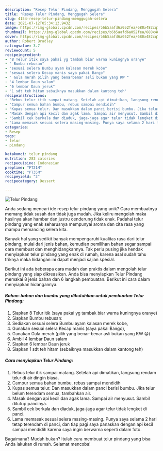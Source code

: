 ```yaml
---
description: "Resep Telur Pindang, Menggugah Selera"
title: "Resep Telur Pindang, Menggugah Selera"
slug: 4154-resep-telur-pindang-menggugah-selera
date: 2021-07-12T05:34:13.943Z
image: https://img-global.cpcdn.com/recipes/b6b5aafd6a052fea/680x482cq70/telur-pindang-foto-resep-utama.jpg
thumbnail: https://img-global.cpcdn.com/recipes/b6b5aafd6a052fea/680x482cq70/telur-pindang-foto-resep-utama.jpg
cover: https://img-global.cpcdn.com/recipes/b6b5aafd6a052fea/680x482cq70/telur-pindang-foto-resep-utama.jpg
author: Robert Bradley
ratingvalue: 3.7
reviewcount: 5
recipeingredient:
- "8 Telur itik saya pakai yg tambak biar warna kuningnya oranye"
- " Bumbu rebusan"
- "sesuai selera Bumbu ayam kalasan merek kobe"
- "sesuai selera Kecap manis saya pakai Bango"
- " Gula merah pilih yang benarbenar asli bukan yang KW "
- "4 lembar Daun salam"
- "6 lembar Daun jeruk"
- "1 sdt teh hitam sebaiknya masukkan dalam kantong teh"
recipeinstructions:
- "Rebus telur itik sampai matang. Setelah api dimatikan, langsung rendam telur di air dingin biasa."
- "Campur semua bahan bumbu, rebus sampai mendidih"
- "Kupas semua telur. Dan masukkan dalam panci berisi bumbu. Jika telur belum terendam semua, tambahkan air."
- "Masak dengan api kecil dan agak lama. Sampai air menyusut. Sambil ditutup pancinya."
- "Sambil cek berkala dan diaduk, jaga-jaga agar telur tidak lengket di panci."
- "Lama memasak sesuai selera masing-masing. Punya saya selama 2 hari tetap terendam di panci, dan tiap pagi saya panaskan dengan api kecil sampai mendidih karena saya ingin berwarna seperti dalam foto."
categories:
- Resep
tags:
- telur
- pindang

katakunci: telur pindang 
nutrition: 283 calories
recipecuisine: Indonesian
preptime: "PT21M"
cooktime: "PT35M"
recipeyield: "2"
recipecategory: Dessert

---
```



![Telur Pindang](https://img-global.cpcdn.com/recipes/b6b5aafd6a052fea/680x482cq70/telur-pindang-foto-resep-utama.jpg)

Anda sedang mencari ide resep telur pindang yang unik? Cara membuatnya memang tidak susah dan tidak juga mudah. Jika keliru mengolah maka hasilnya akan hambar dan justru cenderung tidak enak. Padahal telur pindang yang enak seharusnya mempunyai aroma dan cita rasa yang mampu memancing selera kita.



Banyak hal yang sedikit banyak mempengaruhi kualitas rasa dari telur pindang, mulai dari jenis bahan, kemudian pemilihan bahan segar sampai cara membuat dan menghidangkannya. Tak perlu pusing jika hendak menyiapkan telur pindang yang enak di rumah, karena asal sudah tahu triknya maka hidangan ini dapat menjadi sajian spesial.


Berikut ini ada beberapa cara mudah dan praktis dalam mengolah telur pindang yang siap dikreasikan. Anda bisa menyiapkan Telur Pindang memakai 8 jenis bahan dan 6 langkah pembuatan. Berikut ini cara dalam menyiapkan hidangannya.

<!--inarticleads1-->

##### Bahan-bahan dan bumbu yang dibutuhkan untuk pembuatan Telur Pindang:

1. Siapkan 8 Telur itik (saya pakai yg tambak biar warna kuningnya oranye)
1. Siapkan  Bumbu rebusan:
1. Sediakan sesuai selera Bumbu ayam kalasan merek kobe,
1. Gunakan sesuai selera Kecap manis (saya pakai Bango),
1. Gunakan  Gula merah (pilih yang benar-benar asli bukan yang KW 😁)
1. Ambil 4 lembar Daun salam
1. Siapkan 6 lembar Daun jeruk
1. Siapkan 1 sdt teh hitam (sebaiknya masukkan dalam kantong teh)




<!--inarticleads2-->

##### Cara menyiapkan Telur Pindang:

1. Rebus telur itik sampai matang. Setelah api dimatikan, langsung rendam telur di air dingin biasa.
1. Campur semua bahan bumbu, rebus sampai mendidih
1. Kupas semua telur. Dan masukkan dalam panci berisi bumbu. Jika telur belum terendam semua, tambahkan air.
1. Masak dengan api kecil dan agak lama. Sampai air menyusut. Sambil ditutup pancinya.
1. Sambil cek berkala dan diaduk, jaga-jaga agar telur tidak lengket di panci.
1. Lama memasak sesuai selera masing-masing. Punya saya selama 2 hari tetap terendam di panci, dan tiap pagi saya panaskan dengan api kecil sampai mendidih karena saya ingin berwarna seperti dalam foto.




Bagaimana? Mudah bukan? Itulah cara membuat telur pindang yang bisa Anda lakukan di rumah. Selamat mencoba!
